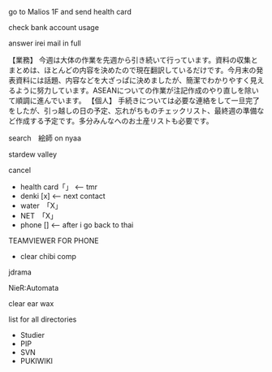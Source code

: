 go to Malios 1F and send health card

check bank account usage

answer irei mail in full

【業務】
今週は大体の作業を先週から引き続いて行っています。資料の収集とまとめは、ほとんどの内容を決めたので現在翻訳しているだけです。今月末の発表資料には話題、内容などを大ざっぱに決めましたが、簡潔でわかりやすく見えるように努力しています。ASEANについての作業が注記作成のやり直しを除いて順調に進んでいます。
【個人】
手続きについては必要な連絡をして一旦完了をしたが、引っ越しの日の予定、忘れがちものチェックリスト、最終週の準備など作成する予定です。多分みんなへのお土産リストも必要です。

search　絵師 on nyaa

stardew valley

cancel
- health card「」 <-- tmr
- denki [x] <-- next contact
- water　「X」
- NET　「X」
- phone [] <-- after i go back to thai

TEAMVIEWER FOR PHONE

- clear chibi comp 

jdrama

NieR:Automata

clear ear wax

list for all directories
- Studier
- PIP
- SVN
- PUKIWIKI

